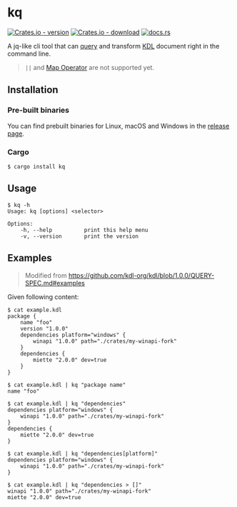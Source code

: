 # kq

[![Crates.io - version](https://img.shields.io/crates/v/kq)](https://crates.io/crates/kq)
[![Crates.io - download](https://img.shields.io/crates/d/kq)](https://crates.io/crates/kq)
[![docs.rs](https://img.shields.io/docsrs/kq)](https://docs.rs/kq)

A jq-like cli tool that can [query](https://github.com/kdl-org/kdl/blob/1.0.0/QUERY-SPEC.md) and transform [KDL](https://kdl.dev/) document right in the command line.

> `||` and [Map Operator](https://github.com/kdl-org/kdl/blob/1.0.0/QUERY-SPEC.md#map-operator) are not supported yet.

## Installation

### Pre-built binaries

You can find prebuilt binaries for Linux, macOS and Windows in the [release page](https://github.com/jihchi/kq/releases).

### Cargo

```console
$ cargo install kq
```

## Usage

```console
$ kq -h
Usage: kq [options] <selector>

Options:
    -h, --help          print this help menu
    -v, --version       print the version
```

## Examples

> Modified from https://github.com/kdl-org/kdl/blob/1.0.0/QUERY-SPEC.md#examples

Given following content:

```console
$ cat example.kdl
package {
    name "foo"
    version "1.0.0"
    dependencies platform="windows" {
        winapi "1.0.0" path="./crates/my-winapi-fork"
    }
    dependencies {
        miette "2.0.0" dev=true
    }
}
```

```console
$ cat example.kdl | kq "package name"
name "foo"
```

```console
$ cat example.kdl | kq "dependencies"
dependencies platform="windows" {
    winapi "1.0.0" path="./crates/my-winapi-fork"
}
dependencies {
    miette "2.0.0" dev=true
}
```

```console
$ cat example.kdl | kq "dependencies[platform]"
dependencies platform="windows" {
    winapi "1.0.0" path="./crates/my-winapi-fork"
}
```

```console
$ cat example.kdl | kq "dependencies > []"
winapi "1.0.0" path="./crates/my-winapi-fork"
miette "2.0.0" dev=true
```
